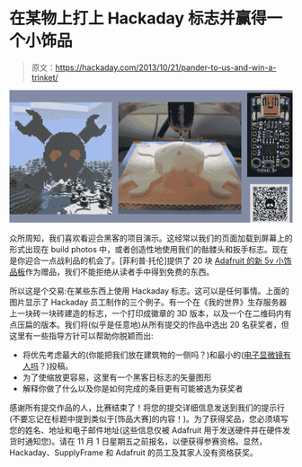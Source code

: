 # 在某物上打上 Hackaday 标志并赢得一个小饰品

> 原文：<https://hackaday.com/2013/10/21/pander-to-us-and-win-a-trinket/>

![hackaday-trinket-contest](img/7b769209283508012d5fdbef236abf5e.png)

众所周知，我们喜欢看迎合黑客的项目演示。这经常以我们的页面加载到屏幕上的形式出现在 build photos 中，或者创造性地使用我们的骷髅头和扳手标志。现在是你迎合一点战利品的机会了。[菲利普·托伦]提供了 20 块 [Adafruit 的新 5v 小饰品板](http://hackaday.com/2013/09/05/a-really-really-tiny-microcontroller-board/)作为赠品，我们不能拒绝从读者手中得到免费的东西。

所以这是个交易:在某些东西上使用 Hackaday 标志。这可以是任何事情。上面的图片显示了 Hackaday 员工制作的三个例子。有一个在《我的世界》生存服务器上一块砖一块砖建造的标志，一个打印成徽章的 3D 版本，以及一个在二维码内有点压扁的版本。我们将(似乎是任意地)从所有提交的作品中选出 20 名获奖者，但这里有一些指导方针可以帮助你脱颖而出:

*   将优先考虑最大的(你能把我们放在建筑物的一侧吗？)和最小的([电子显微镜有人吗](http://hackaday.com/2009/12/25/hackaday-links-christmas-2009/)？)投稿。
*   为了使缩放更容易，这里有一个黑客日标志的矢量图形
*   解释你做了什么以及你是如何完成的条目更有可能被选为获奖者

感谢所有提交作品的人，比赛结束了！将您的提交详细信息发送到我们的提示行(不要忘记在标题中提到类似于[饰品大赛]的内容！)。为了获得奖品，您必须填写您的姓名、地址和电子邮件地址(这些信息仅被 Adafruit 用于发送硬件并在硬件发货时通知您)。请在 11 月 1 日星期五之前报名，以便获得参赛资格。显然，Hackaday、SupplyFrame 和 Adafruit 的员工及其家人没有资格获奖。